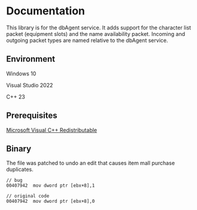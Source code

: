 # Documentation

This library is for the dbAgent service. It adds support for the character list packet (equipment slots) and the name availability packet. Incoming and outgoing packet types are named relative to the dbAgent service.

## Environment

Windows 10

Visual Studio 2022

C++ 23

## Prerequisites

[Microsoft Visual C++ Redistributable](https://aka.ms/vs/17/release/vc_redist.x86.exe)

## Binary

The file was patched to undo an edit that causes item mall purchase duplicates.

```
// bug
00407942  mov dword ptr [ebx+8],1

// original code
00407942  mov dword ptr [ebx+8],0
```
